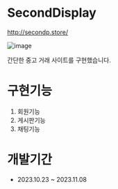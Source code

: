 # SecondDisplay

http://secondp.store/

![image](https://github.com/lutunger/SecondDisplay/assets/98693723/c1365490-c552-4b00-b3de-4fdc86a8919c)

간단한 중고 거래 사이트를 구현했습니다.

# 구현기능
1. 회원기능
2. 게시판기능
3. 채팅기능

# 개발기간
- 2023.10.23 ~ 2023.11.08

